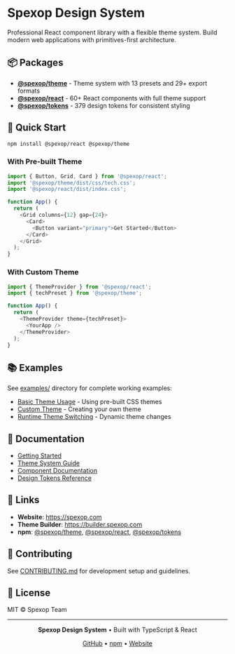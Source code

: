 # Spexop Design System

Professional React component library with a flexible theme system. Build modern web applications with primitives-first architecture.

## 📦 Packages

- **[@spexop/theme](./packages/theme)** - Theme system with 13 presets and 29+ export formats
- **[@spexop/react](./packages/react)** - 60+ React components with full theme support
- **[@spexop/tokens](./packages/tokens)** - 379 design tokens for consistent styling

## 🚀 Quick Start

```bash
npm install @spexop/react @spexop/theme
```

### With Pre-built Theme

```typescript
import { Button, Grid, Card } from '@spexop/react';
import '@spexop/theme/dist/css/tech.css';
import '@spexop/react/dist/index.css';

function App() {
  return (
    <Grid columns={12} gap={24}>
      <Card>
        <Button variant="primary">Get Started</Button>
      </Card>
    </Grid>
  );
}
```

### With Custom Theme

```typescript
import { ThemeProvider } from '@spexop/react';
import { techPreset } from '@spexop/theme';

function App() {
  return (
    <ThemeProvider theme={techPreset}>
      <YourApp />
    </ThemeProvider>
  );
}
```

## 📚 Examples

See [examples/](./examples) directory for complete working examples:
- [Basic Theme Usage](./examples/basic-theme) - Using pre-built CSS themes
- [Custom Theme](./examples/custom-theme) - Creating your own theme
- [Runtime Theme Switching](./examples/runtime-switching) - Dynamic theme changes

## 📖 Documentation

- [Getting Started](./docs/getting-started.md)
- [Theme System Guide](./packages/theme/README.md)
- [Component Documentation](./packages/react/README.md)
- [Design Tokens Reference](./packages/tokens/README.md)

## 🔗 Links

- **Website**: https://spexop.com
- **Theme Builder**: https://builder.spexop.com
- **npm**: [@spexop/theme](https://www.npmjs.com/package/@spexop/theme), [@spexop/react](https://www.npmjs.com/package/@spexop/react), [@spexop/tokens](https://www.npmjs.com/package/@spexop/tokens)

## 🤝 Contributing

See [CONTRIBUTING.md](./CONTRIBUTING.md) for development setup and guidelines.

## 📄 License

MIT © Spexop Team

---

<div align="center">

**Spexop Design System** • Built with TypeScript & React

[GitHub](https://github.com/spexop-ui/design-system) • [npm](https://www.npmjs.com/org/spexop) • [Website](https://spexop.com)

</div>

